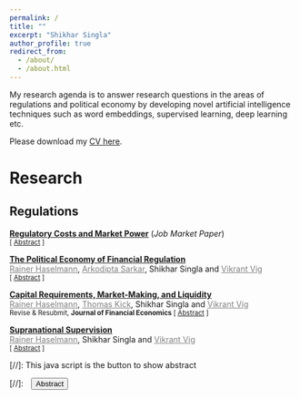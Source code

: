 ```yaml
---
permalink: /
title: ""
excerpt: "Shikhar Singla"
author_profile: true
redirect_from: 
  - /about/
  - /about.html
---
```

My research agenda is to answer research questions in the areas of regulations and political economy  by developing novel artificial intelligence techniques such as word embeddings, supervised learning, deep learning etc.

Please download my [CV here](https://shikharsingla.com/files/singla_cv.pdf).

# Research

## Regulations


**[Regulatory Costs and Market Power](https://shikharsingla.com/files/reg.pdf)** (*Job Market Paper*)\
<small>[ <a href="#/" onclick="visib('reg')">Abstract</a> ]</small>
<div id="reg" style="display: none; text-align: justify; line-height: 1.2" ><small>
Market power in the US has been rising over the last 40 years. However, the causes remain largely unknown. This paper uses machine learning on regulatory documents to construct a novel dataset on compliance costs to examine the effect of regulations on market power. The dataset is comprehensive and consists of all significant regulations at the 6-digit NAICS level from 1970-2018. We find that regulatory costs have increased by $1 trillion during this period. Moreover, small firms face higher costs than large firms despite attempts from regulators and politicians to limit the burden on small firms. We document that an increase in regulatory costs results in lower (higher) sales, employment, markups, and profitability for small (large) firms. Regulation driven increase in concentration is associated with lower productivity and investment after the late 1990s. We estimate that increased regulations can explain 31-37% of the rise in market power. Finally, we uncover the political economy of rulemaking. While large firms are opposed to regulations in general, they push for the passage of regulations that have an adverse impact on small firms.
</small><br><br/></div>


**[The Political Economy of Financial Regulation](https://papers.ssrn.com/sol3/papers.cfm?abstract_id=4250919)**\
<a href="https://www.wiwi.uni-frankfurt.de/abteilungen/finance/lehrstuhl/professur-haselmann/rainer-haselmann.html" style="color: gray; text-decoration: underline;">Rainer Haselmann</a>, <a href="https://sites.google.com/view/arkodiptasarkar/" style="color: gray; text-decoration: underline;">Arkodipta Sarkar</a>, Shikhar Singla and <a href="https://www.vikrantvig.com/" style="color: gray; text-decoration: underline;">Vikrant Vig</a>\
<small>[ <a href="#/" onclick="visib('pol')">Abstract</a> ]</small>
<div id="pol" style="display: none; text-align: justify; line-height: 1.2" ><small>
Using the negotiation process of the Basel Committee on Banking Supervision (BCBS), this paper studies the way regulators form their positions on regulatory issues in the process of international standard-setting and the consequences on the resultant harmonized framework. Leveraging on leaked voting records and corroborating them using machine learning techniques on publicly available speeches, we construct a unique dataset containing the positions of banks and national regulators on the regulatory initiatives of Basel II and III. We document that the probability of a regulator opposing a specific initiative increases by 30% if their domestic national champion opposes the new rule, particularly when the proposed rule disproportionately affects them. We find the effect is driven by regulators who had prior experience of working in large banks - lending support to the private-interest theories of regulation. Meanwhile smaller banks, even when they collectively have a higher share in the domestic market, do not have any impact on regulators’ stand - providing little support to public-interest theories of regulation.  Finally, we show this decision-making process manifests into significant watering down of proposed rules, thereby limiting the potential gains from harmonization of international financial regulation.
</small><br><br/></div>

**[Capital Requirements, Market-Making, and Liquidity](https://papers.ssrn.com/sol3/papers.cfm?abstract_id=4250896)**\
<a href="https://www.wiwi.uni-frankfurt.de/abteilungen/finance/lehrstuhl/professur-haselmann/rainer-haselmann.html" style="color: gray; text-decoration: underline;">Rainer Haselmann</a>, <a href="https://www.bundesbank.de/en/thomas-kick" style="color: gray; text-decoration: underline;">Thomas Kick</a>, Shikhar Singla and <a href="https://www.vikrantvig.com/" style="color: gray; text-decoration: underline;">Vikrant Vig</a>\
<small> Revise & Resubmit, **Journal of Financial Economics** </small>
<small>[ <a href="#/" onclick="visib('capital')">Abstract</a> ]</small>
<div id="capital" style="display: none; text-align: justify; line-height: 1.2" ><small>
We employ a proprietary transaction-level dataset in Germany to examine how capital requirements affect the liquidity of corporate bonds. Using the 2011 European Banking Authority capital exercise that mandated certain banks to increase regulatory capital, we find that affected banks reduce their inventory holdings, pre-arrange more trades, and have smaller average trade size. While non-bank affiliated dealers increase their market-making activity, they are unable to bridge this gap - aggregate liquidity declines. Our results are stronger for banks with a higher capital shortfall, for non-investment grade bonds, and for bonds where the affected banks were the dominant market-maker.
</small><br><br/></div>

**[Supranational Supervision](https://papers.ssrn.com/sol3/papers.cfm?abstract_id=4272923)**\
<a href="https://www.wiwi.uni-frankfurt.de/abteilungen/finance/lehrstuhl/professur-haselmann/rainer-haselmann.html" style="color: gray; text-decoration: underline;">Rainer Haselmann</a>, Shikhar Singla and <a href="https://www.vikrantvig.com/" style="color: gray; text-decoration: underline;">Vikrant Vig</a>\
<small>[ <a href="#/" onclick="visib('supra')">Abstract</a> ]</small>
<div id="supra" style="display: none; text-align: justify; line-height: 1.2" ><small>
We exploit the establishment of a supranational supervisor in Europe (the Single Supervisory Mechanism) to learn how the organizational design of supervisory institutions impacts the enforcement of financial regulation. Banks under supranational supervision are required to increase regulatory capital for exposures to the same firm compared to banks under the local supervisor. Local supervisors provide preferential treatment to larger institutes. The central supervisor removes such biases, which results in an overall standardized behavior. While the central supervisor treats banks more equally, we document a loss in information in banks’ risk models associated with central supervision. The tighter supervision of larger banks results
in a shift of particularly risky lending activities to smaller banks. We document lower sales and employment for firms receiving most of their funding from banks that receive a tighter supervisory treatment. Overall, the central supervisor treats banks more equally but has less information about them than the local supervisor.
</small><br><br/></div>

  




<!-- **High-Resolution Satellite Imagery, Deep Learning, and Return Predictability**<br/>
<small>[ <a href="#/" onclick="visib('image')">Abstract</a> | Draft Coming Soon ]</small>
<div id="image" style="display: none; text-align: justify; line-height: 1.2" ><small>
The literature has shown that satellite imagery can be used to measure economic conditions. This paper extends this approach by applying convolutional neural networks on establishment-level high-resolution satellite images to predict real-time firm-level cash flows. The paper leverages recently available high-resolution satellite images made publicly available by Google and innovations in neural network architecture to extract the relevant features from the images that predict firms’ cash flows.
</small><br><br/></div> -->

<!-- ## Financial Regulation -->



<!-- ## Deep Learning

**Human-Centred AI Investor Using Deep Generative Models, Reinforcement Learning and Prospect Theory**<br/>
<small>[ <a href="#/" onclick="visib('hai')">Abstract</a> ]</small>
<div id="hai" style="display: none; text-align: justify; line-height: 1.2" ><small>
Artificial intelligence (AI) driven personalised portfolio management and indexes have not become as widely adopted as some scholars and industry practitioners have predicted. Two reasons have been proposed for the lack of adoption. First, the lack of Artificial Humanity or Human-Centred AI, i.e., the absence of an AI-driven asset manager that maximises value under more psychologically realistic frameworks, such as prospect theory (PT), instead of just focusing on the mean-variance optimisation. Second, most current AI methods involve supervised machine-learning techniques that use the actual portfolios to learn trading behaviour which contain human biases such as overconfidence and overreaction, leading to lower performance by humans and, thus, AI investors. I combine deep reinforcement learning (DRL) with deep generative models (DGMs) to overcome these two shortcomings. The proposed framework helps overcome three key methodological challenges. First, portfolio optimisation under non-concave functions such as PT is an unsolved problem, but DRL can handle complicated reward functions. Second, DRL learns to predict returns through a trial-and-error search, avoiding human biases. Third, PT investor cares about the entire probability distribution of future stock returns, which can be simulated using DGM as they are fundamentally probabilistic. My paper suggests against the weak efficient market hypothesis and provides a methodology to construct a Human-Centred AI asset manager that aligns with human preferences while avoiding human biases.
</small><br><br/></div>
 -->
 
 
<!-- **Economic Nowcasting Using Deep Generative Models**<br/>
<small>[ <a href="#/" onclick="visib('nowcast')">Abstract</a> | Draft Coming Soon ]</small>
<div id="nowcast" style="display: none; text-align: justify; line-height: 1.2" ><small>
Economic nowcasting aims to provide predictions that i) are consistent across spatial and temporal dimensions, ii) account for uncertainty and can be verified probabilistically, and iii) perform well on events that are rarer but critical. These characteristics are missing in commonly used deterministic nowcasting methods. Thus these models produce forecasts with higher errors at higher lead times and may not include small-scale yet important patterns. This paper overcomes these challenges by developing a novel deep generative model (DGM). The model is driven by two loss functions defined by spatial and temporal discriminators and a regularisation term. These terms guide parameter adjustment by comparing real observations with model-generated data. The first loss function ensures spatial consistency and discourages errors at higher lead times, whereas the second imposes temporal consistency and penalises jumpy predictions. The regularisation term further improves the accuracy by penalising deviations at the local level. The model architecture is based on stacked Convolutional Gated Recurrent (ConvGRU) Units.
</small><br><br/></div> -->

[//]: This java script is the button to show abstract
<script>
 function visib(id) {
  var x = document.getElementById(id);
  if (x.style.display === "block") {
    x.style.display = "none";
  } else {
    x.style.display = "block";
  }
}
</script>

[//]:&emsp;<button onclick="visib('polariz')" class="btn btn--inverse btn--small">Abstract</button>
